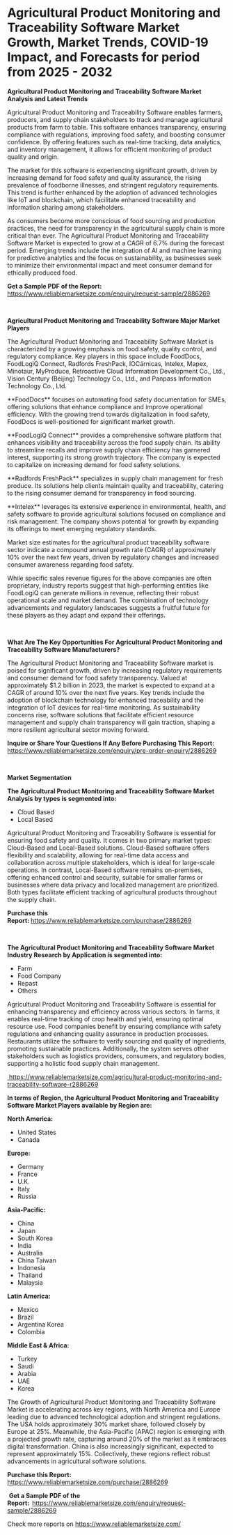 <p><h1>Agricultural Product Monitoring and Traceability Software Market Growth, Market Trends, COVID-19 Impact, and Forecasts for period from 2025 - 2032</h1></p><p><strong>Agricultural Product Monitoring and Traceability Software Market Analysis and Latest Trends</strong></p>
<p><p>Agricultural Product Monitoring and Traceability Software enables farmers, producers, and supply chain stakeholders to track and manage agricultural products from farm to table. This software enhances transparency, ensuring compliance with regulations, improving food safety, and boosting consumer confidence. By offering features such as real-time tracking, data analytics, and inventory management, it allows for efficient monitoring of product quality and origin.</p><p>The market for this software is experiencing significant growth, driven by increasing demand for food safety and quality assurance, the rising prevalence of foodborne illnesses, and stringent regulatory requirements. This trend is further enhanced by the adoption of advanced technologies like IoT and blockchain, which facilitate enhanced traceability and information sharing among stakeholders.</p><p>As consumers become more conscious of food sourcing and production practices, the need for transparency in the agricultural supply chain is more critical than ever. The Agricultural Product Monitoring and Traceability Software Market is expected to grow at a CAGR of 6.7% during the forecast period. Emerging trends include the integration of AI and machine learning for predictive analytics and the focus on sustainability, as businesses seek to minimize their environmental impact and meet consumer demand for ethically produced food.</p></p>
<p><strong>Get a Sample PDF of the Report:&nbsp;</strong> <a href="https://www.reliablemarketsize.com/enquiry/request-sample/2886269?utm_campaign=1789&utm_medium=2&utm_source=Github&utm_content=ia&utm_term=13032025&utm_id=agricultural-product-monitoring-and-traceability-software">https://www.reliablemarketsize.com/enquiry/request-sample/2886269</a></p>
<p>&nbsp;</p>
<p><strong>Agricultural Product Monitoring and Traceability Software Major Market Players</strong></p>
<p><p>The Agricultural Product Monitoring and Traceability Software Market is characterized by a growing emphasis on food safety, quality control, and regulatory compliance. Key players in this space include FoodDocs, FoodLogiQ Connect, Radfords FreshPack, IOCárnicas, Intelex, Mapex, Minotaur, MyProduce, Retroactive Cloud Information Development Co., Ltd., Vision Century (Beijing) Technology Co., Ltd., and Panpass Information Technology Co., Ltd.</p><p>**FoodDocs** focuses on automating food safety documentation for SMEs, offering solutions that enhance compliance and improve operational efficiency. With the growing trend towards digitalization in food safety, FoodDocs is well-positioned for significant market growth.</p><p>**FoodLogiQ Connect** provides a comprehensive software platform that enhances visibility and traceability across the food supply chain. Its ability to streamline recalls and improve supply chain efficiency has garnered interest, supporting its strong growth trajectory. The company is expected to capitalize on increasing demand for food safety solutions.</p><p>**Radfords FreshPack** specializes in supply chain management for fresh produce. Its solutions help clients maintain quality and traceability, catering to the rising consumer demand for transparency in food sourcing.</p><p>**Intelex** leverages its extensive experience in environmental, health, and safety software to provide agricultural solutions focused on compliance and risk management. The company shows potential for growth by expanding its offerings to meet emerging regulatory standards.</p><p>Market size estimates for the agricultural product traceability software sector indicate a compound annual growth rate (CAGR) of approximately 10% over the next few years, driven by regulatory changes and increased consumer awareness regarding food safety.</p><p>While specific sales revenue figures for the above companies are often proprietary, industry reports suggest that high-performing entities like FoodLogiQ can generate millions in revenue, reflecting their robust operational scale and market demand. The combination of technology advancements and regulatory landscapes suggests a fruitful future for these players as they adapt and expand their offerings.</p></p>
<p>&nbsp;</p>
<p><strong>What Are The Key Opportunities For Agricultural Product Monitoring and Traceability Software Manufacturers?</strong></p>
<p><p>The Agricultural Product Monitoring and Traceability Software market is poised for significant growth, driven by increasing regulatory requirements and consumer demand for food safety transparency. Valued at approximately $1.2 billion in 2023, the market is expected to expand at a CAGR of around 10% over the next five years. Key trends include the adoption of blockchain technology for enhanced traceability and the integration of IoT devices for real-time monitoring. As sustainability concerns rise, software solutions that facilitate efficient resource management and supply chain transparency will gain traction, shaping a more resilient agricultural sector moving forward.</p></p>
<p><strong>Inquire or Share Your Questions If Any Before Purchasing This Report:</strong> <a href="https://www.reliablemarketsize.com/enquiry/pre-order-enquiry/2886269?utm_campaign=1789&utm_medium=2&utm_source=Github&utm_content=ia&utm_term=13032025&utm_id=agricultural-product-monitoring-and-traceability-software">https://www.reliablemarketsize.com/enquiry/pre-order-enquiry/2886269</a></p>
<p>&nbsp;</p>
<p><strong>Market Segmentation</strong></p>
<p><strong>The Agricultural Product Monitoring and Traceability Software Market Analysis by types is segmented into:</strong></p>
<p><ul><li>Cloud Based</li><li>Local Based</li></ul></p>
<p><p>Agricultural Product Monitoring and Traceability Software is essential for ensuring food safety and quality. It comes in two primary market types: Cloud-Based and Local-Based solutions. Cloud-Based software offers flexibility and scalability, allowing for real-time data access and collaboration across multiple stakeholders, which is ideal for large-scale operations. In contrast, Local-Based software remains on-premises, offering enhanced control and security, suitable for smaller farms or businesses where data privacy and localized management are prioritized. Both types facilitate efficient tracking of agricultural products throughout the supply chain.</p></p>
<p><strong>Purchase this Report:&nbsp;</strong><a href="https://www.reliablemarketsize.com/purchase/2886269?utm_campaign=1789&utm_medium=2&utm_source=Github&utm_content=ia&utm_term=13032025&utm_id=agricultural-product-monitoring-and-traceability-software">https://www.reliablemarketsize.com/purchase/2886269</a></p>
<p>&nbsp;</p>
<p><strong>The Agricultural Product Monitoring and Traceability Software Market Industry Research by Application is segmented into:</strong></p>
<p><ul><li>Farm</li><li>Food Company</li><li>Repast</li><li>Others</li></ul></p>
<p><p>Agricultural Product Monitoring and Traceability Software is essential for enhancing transparency and efficiency across various sectors. In farms, it enables real-time tracking of crop health and yield, ensuring optimal resource use. Food companies benefit by ensuring compliance with safety regulations and enhancing quality assurance in production processes. Restaurants utilize the software to verify sourcing and quality of ingredients, promoting sustainable practices. Additionally, the system serves other stakeholders such as logistics providers, consumers, and regulatory bodies, supporting a holistic food supply chain management.</p></p>
<p><a href="https://www.reliablemarketsize.com/agricultural-product-monitoring-and-traceability-software-r2886269?utm_campaign=1789&utm_medium=2&utm_source=Github&utm_content=ia&utm_term=13032025&utm_id=agricultural-product-monitoring-and-traceability-software">&nbsp;https://www.reliablemarketsize.com/agricultural-product-monitoring-and-traceability-software-r2886269</a></p>
<p><strong>In terms of Region, the Agricultural Product Monitoring and Traceability Software Market Players available by Region are:</strong></p>
<p>
    <p> <strong> North America: </strong>
        <ul>
            <li>United States</li>
            <li>Canada</li>
        </ul>
        </p> 
    <p> <strong> Europe: </strong>
        <ul>
            <li>Germany</li>
            <li>France</li>
            <li>U.K.</li>
            <li>Italy</li>
            <li>Russia</li>
        </ul>
        </p> 
    <p> <strong> Asia-Pacific: </strong>
        <ul>
            <li>China</li>
            <li>Japan</li>
            <li>South Korea</li>
            <li>India</li>
            <li>Australia</li>
            <li>China Taiwan</li>
            <li>Indonesia</li>
            <li>Thailand</li>
            <li>Malaysia</li>
        </ul>
        </p> 
    <p> <strong> Latin America: </strong>
        <ul>
            <li>Mexico</li>
            <li>Brazil</li>
            <li>Argentina Korea</li>
            <li>Colombia</li>
        </ul>
        </p> 
    <p> <strong> Middle East & Africa: </strong>
        <ul>
            <li>Turkey</li>
            <li>Saudi</li>
            <li>Arabia</li>
            <li>UAE</li>
            <li>Korea</li>
        </ul>
    </p>
    </p>
<p><p>The Growth of Agricultural Product Monitoring and Traceability Software Market is accelerating across key regions, with North America and Europe leading due to advanced technological adoption and stringent regulations. The USA holds approximately 30% market share, followed closely by Europe at 25%. Meanwhile, the Asia-Pacific (APAC) region is emerging with a projected growth rate, capturing around 20% of the market as it embraces digital transformation. China is also increasingly significant, expected to represent approximately 15%. Collectively, these regions reflect robust advancements in agricultural software solutions.</p></p>
<p><strong>Purchase this Report: </strong><a href="https://www.reliablemarketsize.com/purchase/2886269?utm_campaign=1789&utm_medium=2&utm_source=Github&utm_content=ia&utm_term=13032025&utm_id=agricultural-product-monitoring-and-traceability-software">https://www.reliablemarketsize.com/purchase/2886269</a></p>
<p>&nbsp;<strong>Get a Sample PDF of the Report:&nbsp;&nbsp;</strong><a href="https://www.reliablemarketsize.com/enquiry/request-sample/2886269?utm_campaign=1789&utm_medium=2&utm_source=Github&utm_content=ia&utm_term=13032025&utm_id=agricultural-product-monitoring-and-traceability-software">https://www.reliablemarketsize.com/enquiry/request-sample/2886269</a></p>
<p><strong></strong></p>
<p>Check more reports on <a href="https://www.reliablemarketsize.com/?utm_campaign=1789&utm_medium=2&utm_source=Github&utm_content=ia&utm_term=13032025&utm_id=agricultural-product-monitoring-and-traceability-software">https://www.reliablemarketsize.com/</a></p>